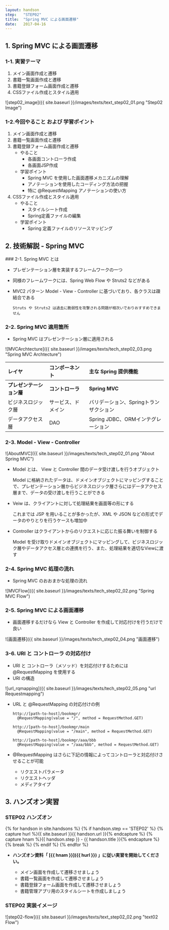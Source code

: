 ```yaml
---
layout: handson
step:   "STEP02"
title:  "Spring MVC による画面遷移"
date:   2017-04-16
---
```


<h2 class="handson">1. Spring MVC による画面遷移</h2>

### 1-1. 実習テーマ

1. メイン画面作成と遷移
2. 書籍一覧画面作成と遷移
3. 書籍登録フォーム画面作成と遷移
4. CSSファイル作成とスタイル適用

![step02_image]({{ site.baseurl }}/images/texts/text_step02_01.png "Step02 Image")

### 1-2.今回やること および 学習ポイント

1. メイン画面作成と遷移
2. 書籍一覧画面作成と遷移
3. 書籍登録フォーム画面作成と遷移
    - やること
        - 各画面コントローラ作成
        - 各画面JSP作成
    - 学習ポイント
        - Spring MVC を使用した画面遷移メカニズムの理解
        - アノテーションを使用したコーディング方法の把握
        - 特に @RequestMapping アノテーションの使い方
4. CSSファイル作成とスタイル適用
    - やること
        - スタイルシート作成
        - Spring定義ファイルの編集
    - 学習ポイント
        - Spring 定義ファイルのリソースマッピング

<h2 class="handson">2. 技術解説 - Spring MVC</h2>
### 2-1. Spring MVC とは

- プレゼンテーション層を実装するフレームワークの一つ
- 同様のフレームワークには、Spring Web Flow や Struts2 などがある
- MVC2 パターン Model - View - Controller に基づいており、各クラスは疎結合である

    ```
    Struts や Struts2 は過去に脆弱性を攻撃される問題が相次いでおりおすすめできません
    ```

### 2-2. Spring MVC 適用箇所

- Spring MVC はプレゼンテーション層に適用される

![MVCArchtecture]({{ site.baseurl }}/images/texts/tech_step02_03.png "Spring MVC Archtecture")

| レイヤ | コンポーネント | 主な Spring 提供機能 |
|:--|:--|:--|
| **プレゼンテーション層** | **コントローラ** | **Spring MVC** |
| ビジネスロジック層 | サービス、ドメイン | バリデーション、Springトランザクション |
| データアクセス層 | DAO | Spring JDBC、ORMインテグレーション |

### 2-3. Model - View - Controller

![AboutMVC]({{ site.baseurl }}/images/texts/tech_step02_01.png "About Spring MVC")

- Model とは、 View と Controller 間のデータ受け渡しを行うオブジェクト

    Model に格納されたデータは、ドメインオブジェクトにマッピングすることで、プレゼンテーション層からビジネスロジック層さらにはデータアクセス層まで、データの受け渡しを行うことができる

- Veiw は、クライアントに対して処理結果を画面等の形にする

    これまでは JSP を用いることが多かったが、XML や JSON などの形式でデータのやりとりを行うケースも増加中

- Controller はクライアントからのリクエストに応じた振る舞いを制御する

    Model を受け取りドメインオブジェクトにマッピングして、ビジネスロジック層やデータアクセス層との連携を行う、また、処理結果を適切なViewに渡す

### 2-4. Spring MVC 処理の流れ

- Spring MVC のおおまかな処理の流れ

![MVCFlow]({{ site.baseurl }}/images/texts/tech_step02_02.png "Spring MVC Flow")

### 2-5. Spring MVC による画面遷移

- 画面遷移するだけなら View と Controller を作成して対応付けを行うだけで良い

![画面遷移]({{ site.baseurl }}/images/texts/tech_step02_04.png "画面遷移")

### 3-6. URI と コントローラ の対応付け

- URI と コントローラ（メソッド）を対応付けするためには @RequestMapping を使用する
- URI の構造

![url_rqmapping]({{ site.baseurl }}/images/texts/tech_step02_05.png "url Requestmapping")

- URL と @RequestMapping の対応付けの例

  ```
  http://[path-to-host]/bookmgr/ 
    @RequestMapping(value = "/", method = RequestMethod.GET)

  http://[path-to-host]/bookmgr/main
    @RequestMapping(value = "/main", method = RequestMethod.GET)

  http://[path-to-host]/bookmgr/aaa/bbb
    @RequestMapping(value = "/aaa/bbb", method = RequestMethod.GET)
  ```

- @RequestMapping はさらに下記の情報によってコントローラと対応付けさせることが可能
    - リクエストパラメータ
    - リクエストヘッダ
    - メディアタイプ

<h2 class="handson">3. ハンズオン実習</h2>

### STEP02 ハンズオン

{% for handson in site.handsons %}
  {% if handson.step == 'STEP02' %}
    {% capture hurl %}{{ site.baseurl }}{{ handson.url }}{% endcapture %}
    {% capture hnam %}{{ handson.step }} - {{ handson.title }}{% endcapture %}
    {% break %}
  {% endif %}
{% endfor %}

- **ハンズオン資料「 [{{ hnam }}]({{ hurl }}) 」に従い実習を開始してください。**

    - メイン画面を作成して遷移させましょう
    - 書籍一覧画面を作成して遷移させましょう
    - 書籍登録フォーム画面を作成して遷移させましょう
    - 書籍管理アプリ用のスタイルシートを作成しましょう

### STEP02 実装イメージ

![step02-flow]({{ site.baseurl }}/images/texts/text_step02_02.png "text02 Flow")

